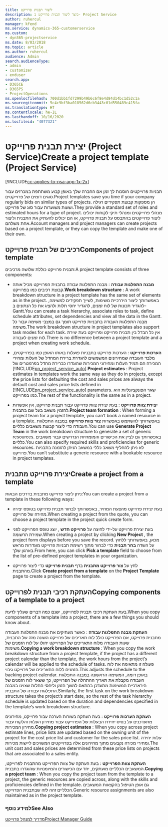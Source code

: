 ```yaml
---
title: ליצור תבנית פרוייקט
description: כיצד ליצור תבנית פרוייקט ב- Project Service
author: ruhercul
manager: kfend
ms.service: dynamics-365-customerservice
ms.custom:
- dyn365-projectservice
ms.date: 8/03/2018
ms.topic: article
ms.author: ruhercul
audience: Admin
search.audienceType:
- admin
- customizer
- enduser
search.app:
- D365CE
- D365PS
- ProjectOperations
ms.openlocfilehash: 700d1bb1fd7299b49b6c6f8e4d84d14bc1d52c1a
ms.sourcegitcommit: 5c4c9bf3ba018562d6cb3443c01d550489c415fa
ms.translationtype: HT
ms.contentlocale: he-IL
ms.lasthandoff: 10/16/2020
ms.locfileid: "4077321"
---
```

# <a name="create-a-project-template-project-service"></a><span data-ttu-id="3ce01-103">יצירת תבנית פרוייקט (Project Service)</span><span class="sxs-lookup"><span data-stu-id="3ce01-103">Create a project template (Project Service)</span></span>

[!INCLUDE[cc-applies-to-psa-app-1x-2x](../includes/cc-applies-to-psa-app-1x-2x.md)]

<span data-ttu-id="3ce01-104">תבניות פרוייקטים חוסכות לך זמן אם החברה שלך באופן קבוע משתתפת במכרזים עבור סוגים דומים של פרוייקטים.</span><span class="sxs-lookup"><span data-stu-id="3ce01-104">Project templates save you time if your company regularly bids on similar types of projects.</span></span> <span data-ttu-id="3ce01-105">הן מספקות קבוצת תפקידים רגילה ושעות משוערות‬ עבור סוג של פרוייקט.</span><span class="sxs-lookup"><span data-stu-id="3ce01-105">They provide a standard set of roles and estimated hours for a type of project.</span></span> <span data-ttu-id="3ce01-106">מנהלי פרוייקטים ומנהלי תיקי לקוחות יכולים ליצור פרוייקטים בהתבסס על תבנית פרוייקט, או הם יכולים להעתיק את התבנית וליצור אחת משלהם.</span><span class="sxs-lookup"><span data-stu-id="3ce01-106">Account managers and project managers can create projects based on a project template, or they can copy the template and make one of their own.</span></span>  
  
## <a name="components-of-project-template"></a><span data-ttu-id="3ce01-107">רכיבים של תבנית פרוייקט</span><span class="sxs-lookup"><span data-stu-id="3ce01-107">Components of project template</span></span>
 <span data-ttu-id="3ce01-108">תבנית פרוייקט כוללת שלושה מרכיבים:</span><span class="sxs-lookup"><span data-stu-id="3ce01-108">A project template consists of three components:</span></span>  
  
- <span data-ttu-id="3ce01-109">**מבנה התפלגות עבודה** : מבנה התפלגות עבודה בתבנית הפרוייקט מכיל אותה קבוצת רכיבים כמו בפרוייקט.</span><span class="sxs-lookup"><span data-stu-id="3ce01-109">**Work breakdown structure** : A work breakdown structure in a project template has the same set of elements as in the project.</span></span> <span data-ttu-id="3ce01-110">באפשרותך ליצור היררכיית משימות, לשייך תפקידים למשימה, להגדיר תכונות של לוח זמנים, להגדיר יחסי תלות ולהציג את כל הנתונים ב- Gantt.</span><span class="sxs-lookup"><span data-stu-id="3ce01-110">You can create a task hierarchy, associate roles to task, define schedule attributes, set dependencies and view all the data in the Gantt.</span></span> <span data-ttu-id="3ce01-111">מבנה התפלגות העבודה בתבניות פרוייקט תומך גם במצבי משימה עבור כל משימה.</span><span class="sxs-lookup"><span data-stu-id="3ce01-111">The work breakdown structure in project templates also support task modes for each task.</span></span> <span data-ttu-id="3ce01-112">אין כל הבדל בין תבנית פרוייקט ופרוייקט בעת יצירת לוח זמנים לעבודה.</span><span class="sxs-lookup"><span data-stu-id="3ce01-112">There is no difference between a project template and a project when creating work schedule.</span></span>  
  
- <span data-ttu-id="3ce01-113">**הערכות פרוייקט** : הערכות פרוייקט בתבניות פועלות באותו האופן כמו בפרוייקטים, מלבד העובדה שמחירונים המשמשים להגדרת ברירת המחדל של העלות ומחירי המכירה הם תמיד העלות ומחירוני המכירות שהוגדרו כברירת מחדל בפרמטרים של [!INCLUDE[pn_project_service_auto](../includes/pn-project-service-auto.md)].</span><span class="sxs-lookup"><span data-stu-id="3ce01-113">**Project estimates** : Project estimates in templates work the same way as they do in projects, except the price lists for defaulting the cost and sales prices are always the default cost and sales price lists defined in [!INCLUDE[pn_project_service_auto](../includes/pn-project-service-auto.md)] parameters.</span></span> <span data-ttu-id="3ce01-114">שאר הפונקציונליות היא כמו בפרוייקט.</span><span class="sxs-lookup"><span data-stu-id="3ce01-114">The rest of the functionality is the same as in a project.</span></span>  
  
- <span data-ttu-id="3ce01-115">**יצירת צוות פרוייקט** : בעת יצירת צוות פרוייקט עבור תבנית פרוייקט, אין אפשרות להזמין משאב בעל שם בתבנית.</span><span class="sxs-lookup"><span data-stu-id="3ce01-115">**Project team formation** : When forming a project team for a project template, you can’t book a named resource in a template.</span></span> <span data-ttu-id="3ce01-116">באפשרותך להשתמש באפשרות **צור צוות פרוייקט** במבנה התפלגות העבודה כדי ליצור קבוצת משאבים כלליים.</span><span class="sxs-lookup"><span data-stu-id="3ce01-116">You can use **Generate Project Team** in the work breakdown structure to generate a set of generic resources.</span></span> <span data-ttu-id="3ce01-117">באפשרותך גם לציין את הכישורים והמומחיות הנדרשים עבור משאבים כלליים.</span><span class="sxs-lookup"><span data-stu-id="3ce01-117">You can also specify required skills and proficiencies for generic resources.</span></span> <span data-ttu-id="3ce01-118">לא ניתן להחליף משאב כללי במשאב הניתן להזמנה בתבניות פרוייקט.</span><span class="sxs-lookup"><span data-stu-id="3ce01-118">You can’t substitute a generic resource with a bookable resource in project templates.</span></span>  
  
## <a name="create-a-project-from-a-template"></a><span data-ttu-id="3ce01-119">יצירת פרוייקט מתבנית</span><span class="sxs-lookup"><span data-stu-id="3ce01-119">Create a project from a template</span></span>  
 <span data-ttu-id="3ce01-120">ניתן ליצור פרוייקט מתבנית בדרכים הבאות:</span><span class="sxs-lookup"><span data-stu-id="3ce01-120">You can create a project from a template in these following ways:</span></span>  
  
-   <span data-ttu-id="3ce01-121">בעת יצירת פרוייקט מהצעת המחיר, באפשרותך לבחור תבנית פרוייקט בטופס יצירה מהירה של פרוייקט.</span><span class="sxs-lookup"><span data-stu-id="3ce01-121">When creating a project from the quote, you can choose a project template in the project quick create form.</span></span>  
  
-   <span data-ttu-id="3ce01-122">בעת יצירת פרוייקט על-ידי לחיצה על **פרוייקט חדש** , יוצג טופס הפרוייקט לפני שמירת הרשומה.</span><span class="sxs-lookup"><span data-stu-id="3ce01-122">When creating a project by clicking **New Project** , the project form displays before you save the record.</span></span> <span data-ttu-id="3ce01-123">מכאן, באפשרותך ללחוץ על השדה **בחר תבנית** כדי לבחור מתוך רשימת תבניות פרוייקט מוגדרות מראש בארגון שלך.</span><span class="sxs-lookup"><span data-stu-id="3ce01-123">From here, you can click **Pick a template** field to choose from the list of pre-defined project templates in your organization.</span></span>  
  
-   <span data-ttu-id="3ce01-124">לחץ על **צור פרוייקט מתבנית** בדף **תבנית פרוייקט** כדי ליצור פרוייקט מהתבנית.</span><span class="sxs-lookup"><span data-stu-id="3ce01-124">Click **Create project from a template** on the **Project Template** page to create a project from the template.</span></span>  
  
## <a name="copying-components-of-a-template-to-a-project"></a><span data-ttu-id="3ce01-125">העתקת רכיבי תבנית לפרוייקט</span><span class="sxs-lookup"><span data-stu-id="3ce01-125">Copying components of a template to a project</span></span>  
 <span data-ttu-id="3ce01-126">בעת העתקת רכיבי תבנית לפרוייקט, ישנם כמה דברים שעליך לדעת.</span><span class="sxs-lookup"><span data-stu-id="3ce01-126">When you copy components of a template into a project, there are a few things you should know about.</span></span>  
  
 <span data-ttu-id="3ce01-127">**העתקת מבנה התפלגות עבודה** : כאשר מעתיקים את מבנה התפלגות העבודה מתבנית פרוייקט, אם הפרוייקט כולל לוח תאריכים של פרוייקט השונה מזה של התבנית, שעות העבודה מלוח התאריכים של הפרוייקט יחולו על לוח הזמנים של משימות.</span><span class="sxs-lookup"><span data-stu-id="3ce01-127">**Copying a work breakdown structure** : When you copy the work breakdown structure from a project template, if the project has a different project calendar than the template, the work hours from the project’s calendar will be applied to the schedule of tasks.</span></span> <span data-ttu-id="3ce01-128">פעולה זו מתאימה את לוח הזמנים ללוח התאריכים של פרוייקט גיבוי.</span><span class="sxs-lookup"><span data-stu-id="3ce01-128">This adjusts the schedule to the backing project calendar.</span></span> <span data-ttu-id="3ce01-129">באופן דומה, המשימה הראשונה במבנה התפלגות העבודה מקבלת את תאריך ההתחלה של הפרוייקט, כך ששאר לוח הזמנים של הירארכיית המשימות מתעדכן בהתאם למשך הזמן וליחסי התלות שצוינו במבנה התפלגות עבודה של התבנית.</span><span class="sxs-lookup"><span data-stu-id="3ce01-129">Similarly, the first task on the work breakdown structure takes the project’s start date, so the rest of the task hierarchy schedule is updated based on the duration and dependencies specified in the template’s work breakdown structure.</span></span>  
  
 <span data-ttu-id="3ce01-130">**העתקת הערכות פרוייקט** : בעת העתקה בשורות הערכה עבור פרוייקט, מחירונים מתעדכנים על בסיס יחידת הבעלות של הפרוייקט עבור מחירון העלות והלקוח עבור מחירון המכירות.</span><span class="sxs-lookup"><span data-stu-id="3ce01-130">**Copying project estimates** : When you copy across project estimate lines, price lists are updated based on the owning unit of the project for the cost price list and customer for the sales price list.</span></span> <span data-ttu-id="3ce01-131">עלות יחידה ומחירי מכירה נקבעים מתוך מחירונים אלה בפרוייקטים המשויכים ליישות מכירות.</span><span class="sxs-lookup"><span data-stu-id="3ce01-131">The unit cost and sales prices are determined from these price lists on projects that are associated to a sales entity.</span></span>  
  
 <span data-ttu-id="3ce01-132">**העתקת צוות הפרוייקט** : בעת העתקה של צוות הפרוייקט מהתבנית לפרוייקט, המשאבים הכלליים מועתקים, יחד עם הכישורים והמיומנויות שהוגדרו בתבנית.</span><span class="sxs-lookup"><span data-stu-id="3ce01-132">**Copying a project team** : When you copy the project team from the template to a project, the generic resources are copied across, along with the skills and proficiencies defined in the template.</span></span> <span data-ttu-id="3ce01-133">גם אופן הטיפול בהקצאות המשאבים הכלליים זהה לזה שבתבנית הפרוייקט.</span><span class="sxs-lookup"><span data-stu-id="3ce01-133">Generic resource assignments are also maintained as in the project template.</span></span>  
  
### <a name="see-also"></a><span data-ttu-id="3ce01-134">למידע נוסף</span><span class="sxs-lookup"><span data-stu-id="3ce01-134">See Also</span></span>  
 [<span data-ttu-id="3ce01-135">מדריך למנהל פרוייקט</span><span class="sxs-lookup"><span data-stu-id="3ce01-135">Project Manager Guide</span></span>](../psa/project-manager-guide.md)
